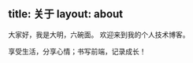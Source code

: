 title: 关于
layout: about
---
大家好，我是大明，六碗面。
欢迎来到我的个人技术博客。

享受生活，分享心情；书写前端，记录成长！
<!-- 这里用markdown写下你的简介，就跟平时写md一样就可以了。 -->